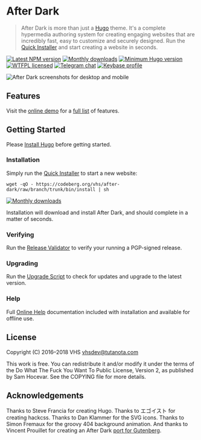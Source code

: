 # After Dark

> After Dark is more than just a [Hugo](https://gohugo.io) theme. It's a complete hypermedia authoring system for creating engaging websites that are incredibly fast, easy to customize and securely designed. Run the [Quick Installer](#installation) and start creating a website in seconds.

[![Latest NPM version](https://img.shields.io/npm/v/after-dark.svg?style=flat-square)](https://www.npmjs.com/package/after-dark)
[![Monthly downloads](https://img.shields.io/npm/dm/after-dark.svg?style=flat-square)](https://www.npmjs.com/package/after-dark)
[![Minimum Hugo version](https://img.shields.io/badge/hugo->%3D%200.44-FF4088.svg?style=flat-square)](https://gohugo.io)
[![WTFPL licensed](https://img.shields.io/npm/l/after-dark.svg?style=flat-square&longCache=true)](https://codeberg.org/vhs/after-dark/src/branch/master/COPYING)
[![Telegram chat](https://img.shields.io/badge/chat-telegram-32AFED.svg?style=flat-square&longCache=true)](https://t.me/joinchat/Iw_6FEhmKL9sPUAukX9jzg)
[![Keybase profile](https://img.shields.io/badge/pm-keybase-4c8eff.svg?style=flat-square&longCache=true)](https://keybase.io/vhs)

![After Dark screenshots for desktop and mobile](https://vhs.codeberg.page/after-dark/images/minimal-mac_1600x1200-fs8.png "After Dark with default and Dark Grey skin settings in Hack and Standard modes on Desktop and Mobile browsers showing a lazy-loaded responsive post image.")

## Features

Visit the [online demo](https://vhs.codeberg.page/after-dark) for a [full list](https://vhs.codeberg.page/after-dark/feature/) of features.

## Getting Started

Please [Install Hugo](https://gohugo.io/getting-started/installing) before getting started.

### Installation

Simply run the [Quick Installer](https://vhs.codeberg.page/after-dark/feature/quick-installer/) to start a new website:

```shell
wget -qO - https://codeberg.org/vhs/after-dark/raw/branch/trunk/bin/install | sh
```

[![Monthly downloads](https://img.shields.io/npm/dm/after-dark.svg?style=flat-square)](https://www.npmjs.com/package/after-dark)

Installation will download and install After Dark, and should complete in a matter of seconds.

### Verifying

Run the [Release Validator](https://vhs.codeberg.page/after-dark/validate/) to verify your running a PGP-signed release.

### Upgrading

Run the [Upgrade Script](https://vhs.codeberg.page/after-dark/feature/upgrade-script/) to check for updates and upgrade to the latest version.

### Help

Full [Online Help](https://vhs.codeberg.page/after-dark/feature/online-help/) documentation included with installation and available for offline use.

## License

Copyright (C) 2016–2018 VHS <vhsdev@tutanota.com>

This work is free. You can redistribute it and/or modify it under the
terms of the Do What The Fuck You Want To Public License, Version 2,
as published by Sam Hocevar. See the COPYING file for more details.

## Acknowledgements

Thanks to Steve Francia for creating Hugo. Thanks to エゴイスト for creating hackcss. Thanks to Dan Klammer for the SVG icons. Thanks to Simon Fremaux for the groovy 404 background animation. And thanks to Vincent Prouillet for creating an After Dark [port for Gutenberg](https://www.getgutenberg.io/themes/after-dark/).

[Serveo]: https://serveo.net
[dropbear]: https://matt.ucc.asn.au/dropbear/dropbear.html
[openssh]: https://www.openssh.com
